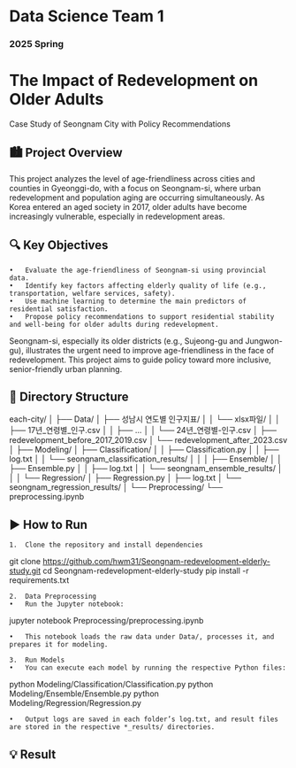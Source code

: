 # Data Science Team 1
### 2025 Spring 



# The Impact of Redevelopment on Older Adults
Case Study of Seongnam City with Policy Recommendations

## 🏙️ Project Overview

This project analyzes the level of age-friendliness across cities and counties in Gyeonggi-do, with a focus on Seongnam-si, where urban redevelopment and population aging are occurring simultaneously. As Korea entered an aged society in 2017, older adults have become increasingly vulnerable, especially in redevelopment areas.

## 🔍 Key Objectives
	•	Evaluate the age-friendliness of Seongnam-si using provincial data.
	•	Identify key factors affecting elderly quality of life (e.g., transportation, welfare services, safety).
	•	Use machine learning to determine the main predictors of residential satisfaction.
	•	Propose policy recommendations to support residential stability and well-being for older adults during redevelopment.

Seongnam-si, especially its older districts (e.g., Sujeong-gu and Jungwon-gu), illustrates the urgent need to improve age-friendliness in the face of redevelopment. This project aims to guide policy toward more inclusive, senior-friendly urban planning.

## 📁 Directory Structure
each-city/
│
├── Data/
│   ├── 성남시 연도별 인구지표/
│   │   └── xlsx파일/
│   │       ├── 17년_연령별_인구.csv
│   │       ├── ...
│   │       └── 24년_연령별-인구.csv
│   ├── redevelopment_before_2017_2019.csv
│   └── redevelopment_after_2023.csv
│
├── Modeling/
│   ├── Classification/
│   │   ├── Classification.py
│   │   ├── log.txt
│   │   └── seongnam_classification_results/
│   │
│   ├── Ensemble/
│   │   ├── Ensemble.py
│   │   ├── log.txt
│   │   └── seongnam_ensemble_results/
│   │
│   └── Regression/
│       ├── Regression.py
│       ├── log.txt
│       └── seongnam_regression_results/
│
└── Preprocessing/
    └── preprocessing.ipynb


## ▶️ How to Run
	1.	Clone the repository and install dependencies

git clone https://github.com/hwm31/Seongnam-redevelopment-elderly-study.git
cd Seongnam-redevelopment-elderly-study
pip install -r requirements.txt


	2.	Data Preprocessing
	•	Run the Jupyter notebook:

jupyter notebook Preprocessing/preprocessing.ipynb


	•	This notebook loads the raw data under Data/, processes it, and prepares it for modeling.

	3.	Run Models
	•	You can execute each model by running the respective Python files:

python Modeling/Classification/Classification.py
python Modeling/Ensemble/Ensemble.py
python Modeling/Regression/Regression.py


	•	Output logs are saved in each folder’s log.txt, and result files are stored in the respective *_results/ directories.


## 💡 Result
